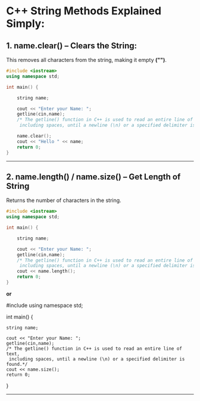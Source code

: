 # C++ String Methods Explained Simply:

## 1. name.clear() – Clears the String:
This removes all characters from the string, making it empty **("")**.

```cpp
#include <iostream>
using namespace std;

int main() {

    string name;

    cout << "Enter your Name: ";
    getline(cin,name);  
    /* The getline() function in C++ is used to read an entire line of text,
     including spaces, until a newline (\n) or a specified delimiter is found.*/

    name.clear();
    cout << "Hello " << name;
    return 0;
}

```
----

## 2. name.length() / name.size() – Get Length of String
Returns the number of characters in the string.

```cpp
#include <iostream>
using namespace std;

int main() {

    string name;

    cout << "Enter your Name: ";
    getline(cin,name);  
    /* The getline() function in C++ is used to read an entire line of text,
     including spaces, until a newline (\n) or a specified delimiter is found.*/
    cout << name.length();
    return 0;
}

```

**or**

#include <iostream>
using namespace std;

int main() {

    string name;

    cout << "Enter your Name: ";
    getline(cin,name);  
    /* The getline() function in C++ is used to read an entire line of text,
     including spaces, until a newline (\n) or a specified delimiter is found.*/
    cout << name.size();
    return 0;
}

---
